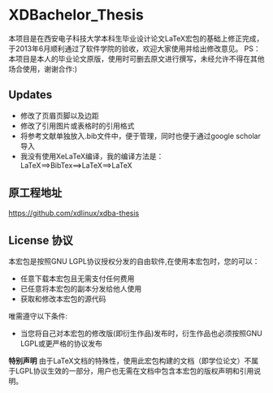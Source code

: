 XDBachelor_Thesis
=================
本项目是在西安电子科技大学本科生毕业设计论文LaTeX宏包的基础上修正完成，于2013年6月顺利通过了软件学院的验收，欢迎大家使用并给出修改意见。
PS：本项目是本人的毕业论文原版，使用时可删去原文进行撰写，未经允许不得在其他场合使用，谢谢合作:)

Updates
-------
* 修改了页眉页脚以及边距
* 修改了引用图片或表格时的引用格式
* 将参考文献单独放入.bib文件中，便于管理，同时也便于通过google scholar导入
* 我没有使用XeLaTeX编译，我的编译方法是：LaTeX==>BibTex==>LaTeX==>LaTeX

原工程地址
----------
https://github.com/xdlinux/xdba-thesis

License 协议
---
本宏包是按照GNU LGPL协议授权分发的自由软件,在使用本宏包时，您的可以：

* 任意下载本宏包且无需支付任何费用
* 已任意将本宏包的副本分发给他人使用
* 获取和修改本宏包的源代码

唯需遵守以下条件:

* 当您将自己对本宏包的修改版(即衍生作品)发布时，衍生作品也必须按照GNU LGPL或更严格的协议发布

**特别声明**
由于LaTeX文档的特殊性，使用此宏包构建的文档（即学位论文）不属于LGPL协议生效的一部分，用户也无需在文档中包含本宏包的版权声明和引用说明。
